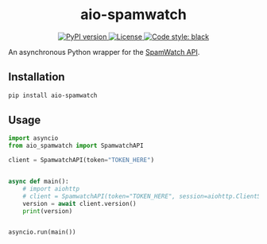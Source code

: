 <h1 style="text-align: center">aio-spamwatch</h1>

<div style="text-align:center;">
  <a href="https://pypi.org/project/aio-spamwatch/" target="_blank">
    <img src="https://img.shields.io/pypi/v/aio-spamwatch.svg" alt="PyPI version">
  </a>
  <a href="https://github.com/NachABR/aio-spamwatch/blob/master/LICENSE" target="_blank">
    <img src="https://img.shields.io/github/license/NachABR/aio-spamwatch.svg" alt="License">
  </a>
  <a href="https://github.com/psf/black" target="_blank">
    <img src="https://img.shields.io/badge/code%20style-black-000000.svg" alt="Code style: black">
  </a>
</div>


An asynchronous Python wrapper for the [SpamWatch API](https://spamwat.ch/).

## Installation

```bash
pip install aio-spamwatch
```

## Usage
```python
import asyncio
from aio_spamwatch import SpamwatchAPI

client = SpamwatchAPI(token="TOKEN_HERE")


async def main():
    # import aiohttp
    # client = SpamwatchAPI(token="TOKEN_HERE", session=aiohttp.ClientSession())
    version = await client.version()
    print(version)


asyncio.run(main())
```


